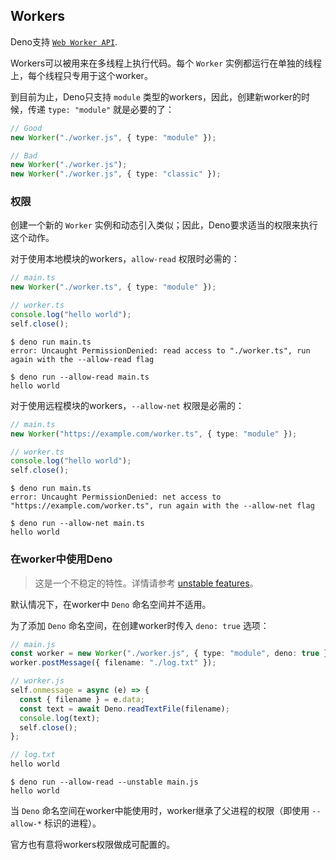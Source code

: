 ## Workers

Deno支持
[`Web Worker API`](https://developer.mozilla.org/en-US/docs/Web/API/Worker/Worker).

Workers可以被用来在多线程上执行代码。每个 `Worker` 实例都运行在单独的线程上，每个线程只专用于这个worker。

到目前为止，Deno只支持 `module` 类型的workers，因此，创建新worker的时候，传递 `type: "module"` 就是必要的了：

```ts
// Good
new Worker("./worker.js", { type: "module" });

// Bad
new Worker("./worker.js");
new Worker("./worker.js", { type: "classic" });
```

### 权限

创建一个新的 `Worker` 实例和动态引入类似；因此，Deno要求适当的权限来执行这个动作。

对于使用本地模块的workers，`allow-read` 权限时必需的：

```ts
// main.ts
new Worker("./worker.ts", { type: "module" });

// worker.ts
console.log("hello world");
self.close();
```

```shell
$ deno run main.ts
error: Uncaught PermissionDenied: read access to "./worker.ts", run again with the --allow-read flag

$ deno run --allow-read main.ts
hello world
```

对于使用远程模块的workers，`--allow-net` 权限是必需的：

```ts
// main.ts
new Worker("https://example.com/worker.ts", { type: "module" });

// worker.ts
console.log("hello world");
self.close();
```

```shell
$ deno run main.ts
error: Uncaught PermissionDenied: net access to "https://example.com/worker.ts", run again with the --allow-net flag

$ deno run --allow-net main.ts
hello world
```

### 在worker中使用Deno

> 这是一个不稳定的特性。详情请参考
> [unstable features](/runtime/stability.md)。

默认情况下，在worker中 `Deno` 命名空间并不适用。

为了添加 `Deno` 命名空间，在创建worker时传入 `deno: true` 选项：

```ts
// main.js
const worker = new Worker("./worker.js", { type: "module", deno: true });
worker.postMessage({ filename: "./log.txt" });

// worker.js
self.onmessage = async (e) => {
  const { filename } = e.data;
  const text = await Deno.readTextFile(filename);
  console.log(text);
  self.close();
};

// log.txt
hello world
```

```shell
$ deno run --allow-read --unstable main.js
hello world
```

当 `Deno` 命名空间在worker中能使用时，worker继承了父进程的权限（即使用 `--allow-*` 标识的进程）。

官方也有意将workers权限做成可配置的。
